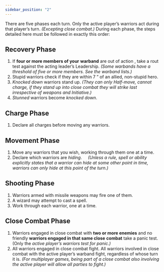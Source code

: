 ```yaml
---
sidebar_position: "2"
---
```

There are five phases each turn. Only the active player’s warriors act during that player’s turn. _(Excepting close combat.)_ During each phase, the steps detailed here must be followed in exactly this order:
## Recovery Phase
1. If **four or more members of your** **warband** are out of action , take a rout test against the acting leader’s Leadership.
_(Some warbands have a threshold of five or more members. See the warband lists.)_
2. Stupid warriors check if they are within 7 ” of an allied, non-stupid hero.
3. _Knocked down_ warriors stand up. _(They can only Half-move, cannot charge, if they stand up into close combat they will strike last irrespective of weapons and Initiative.)_
4. _Stunned_ warriors become _knocked down_.
## Charge Phase
1. Declare all charges before moving any warriors.
## Movement Phase
1. Move any warriors that you wish, working through them one at a time.
2. Declare which warriors are _hiding_.
    _(Unless a rule, spell or ability explicitly states that a warrior can hide at some other point in time, warriors can only hide at this point of the turn.)_
## Shooting Phase
1. Warriors armed with missile weapons may fire one of them.
2. A wizard may attempt to cast a spell.
3. Work through each warrior, one at a time.
## Close Combat Phase
1. Warriors engaged in close combat with **two or more enemies** and no friendly **warriors engaged in that same close** **combat** take a panic test. (Only the _active player’s warriors test for panic.)_
2. All warriors engaged in close combat fight. All warriors involved in close combat with the active player’s warband fight, regardless of whose turn it is.
   _(For multiplayer games, being part of a close combat also involving the active player will allow all parties to fight.)_
